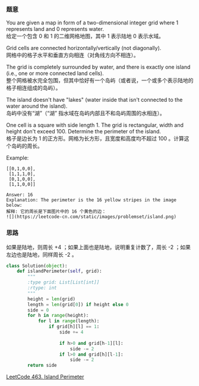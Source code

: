 ### 题意
You are given a map in form of a two-dimensional integer grid where 1 represents land and 0 represents water.  
给定一个包含 0 和 1 的二维网格地图，其中 1 表示陆地 0 表示水域。

Grid cells are connected horizontally/vertically (not diagonally).  
网格中的格子水平和垂直方向相连（对角线方向不相连）。

The grid is completely surrounded by water, and there is exactly one island (i.e., one or more connected land cells).  
整个网格被水完全包围，但其中恰好有一个岛屿（或者说，一个或多个表示陆地的格子相连组成的岛屿）。

The island doesn't have "lakes" (water inside that isn't connected to the water around the island).  
岛屿中没有“湖”（“湖” 指水域在岛屿内部且不和岛屿周围的水相连）。

One cell is a square with side length 1. The grid is rectangular, width and height don't exceed 100. Determine the perimeter of the island.  
格子是边长为 1 的正方形。网格为长方形，且宽度和高度均不超过 100 。计算这个岛屿的周长。

Example:
```
[[0,1,0,0],
 [1,1,1,0],
 [0,1,0,0],
 [1,1,0,0]]

Answer: 16
Explanation: The perimeter is the 16 yellow stripes in the image below:
解释: 它的周长是下面图片中的 16 个黄色的边：
![](https://leetcode-cn.com/static/images/problemset/island.png)
```

### 思路
如果是陆地，则周长 +4 ；如果上面也是陆地，说明重复计数了，周长 -2 ；如果左边也是陆地，同样周长 -2 。
```python
class Solution(object):
    def islandPerimeter(self, grid):
        """
        :type grid: List[List[int]]
        :rtype: int
        """
        height = len(grid)
        length = len(grid[0]) if height else 0
        side = 0
        for h in range(height):
            for l in range(length):
                if grid[h][l] == 1:
                    side += 4
                    
                    if h>0 and grid[h-1][l]:
                        side -= 2
                    if l>0 and grid[h][l-1]:
                        side -= 2
        return side
```
[LeetCode 463. Island Perimeter](https://leetcode.com/problems/island-perimeter/description/)
